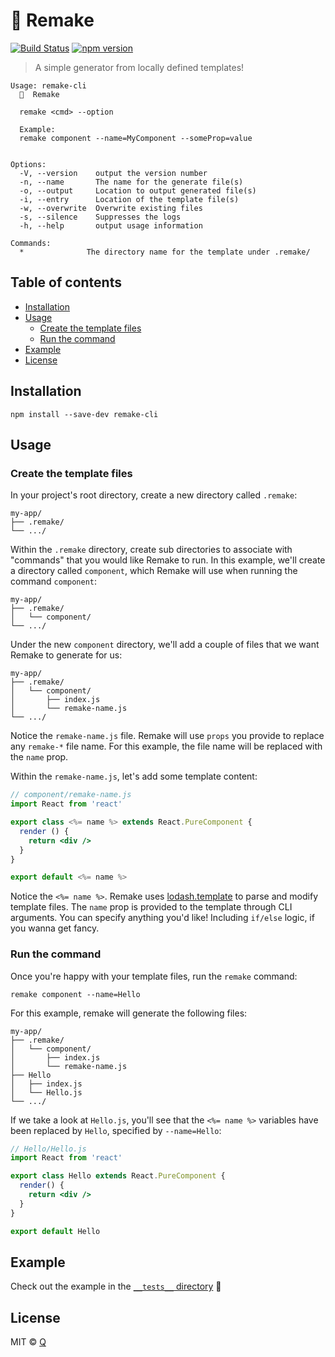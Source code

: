 # 🦋 Remake

[![Build Status](https://travis-ci.org/ItsJonQ/remake-cli.svg?branch=master)](https://travis-ci.org/ItsJonQ/remake-cli)
[![npm version](https://badge.fury.io/js/remake-cli.svg)](https://badge.fury.io/js/remake-cli)

> A simple generator from locally defined templates!

```
Usage: remake-cli
  🦋  Remake

  remake <cmd> --option

  Example:
  remake component --name=MyComponent --someProp=value


Options:
  -V, --version    output the version number
  -n, --name       The name for the generate file(s)
  -o, --output     Location to output generated file(s)
  -i, --entry      Location of the template file(s)
  -w, --overwrite  Overwrite existing files
  -s, --silence    Suppresses the logs
  -h, --help       output usage information

Commands:
  *              The directory name for the template under .remake/
```

## Table of contents

<!-- START doctoc generated TOC please keep comment here to allow auto update -->
<!-- DON'T EDIT THIS SECTION, INSTEAD RE-RUN doctoc TO UPDATE -->

- [Installation](#installation)
- [Usage](#usage)
  - [Create the template files](#create-the-template-files)
  - [Run the command](#run-the-command)
- [Example](#example)
- [License](#license)

<!-- END doctoc generated TOC please keep comment here to allow auto update -->

## Installation

```
npm install --save-dev remake-cli
```

## Usage

### Create the template files

In your project's root directory, create a new directory called `.remake`:

```
my-app/
├── .remake/
└── .../
```

Within the `.remake` directory, create sub directories to associate with "commands" that you would like Remake to run. In this example, we'll create a directory called `component`, which Remake will use when running the command `component`:

```
my-app/
├── .remake/
│   └── component/
└── .../
```

Under the new `component` directory, we'll add a couple of files that we want Remake to generate for us:

```
my-app/
├── .remake/
│   └── component/
│       ├── index.js
│       └── remake-name.js
└── .../
```

Notice the `remake-name.js` file. Remake will use `props` you provide to replace any `remake-*` file name. For this example, the file name will be replaced with the `name` prop.

Within the `remake-name.js`, let's add some template content:

```jsx
// component/remake-name.js
import React from 'react'

export class <%= name %> extends React.PureComponent {
  render () {
    return <div />
  }
}

export default <%= name %>
```

Notice the `<%= name %>`. Remake uses [lodash.template](https://lodash.com/docs/4.17.11#template) to parse and modify template files. The `name` prop is provided to the template through CLI arguments. You can specify anything you'd like! Including `if/else` logic, if you wanna get fancy.

### Run the command

Once you're happy with your template files, run the `remake` command:

```
remake component --name=Hello
```

For this example, remake will generate the following files:

```
my-app/
├── .remake/
│   └── component/
│       ├── index.js
│       └── remake-name.js
├── Hello
│   ├── index.js
│   └── Hello.js
└── .../
```

If we take a look at `Hello.js`, you'll see that the `<%= name %>` variables have been replaced by `Hello`, specified by `--name=Hello`:

```jsx
// Hello/Hello.js
import React from 'react'

export class Hello extends React.PureComponent {
  render() {
    return <div />
  }
}

export default Hello
```

## Example

Check out the example in the [`__tests__` directory](https://github.com/ItsJonQ/remake-cli/tree/master/__tests__) 🙌

## License

MIT © [Q](https://jonquach.com)
